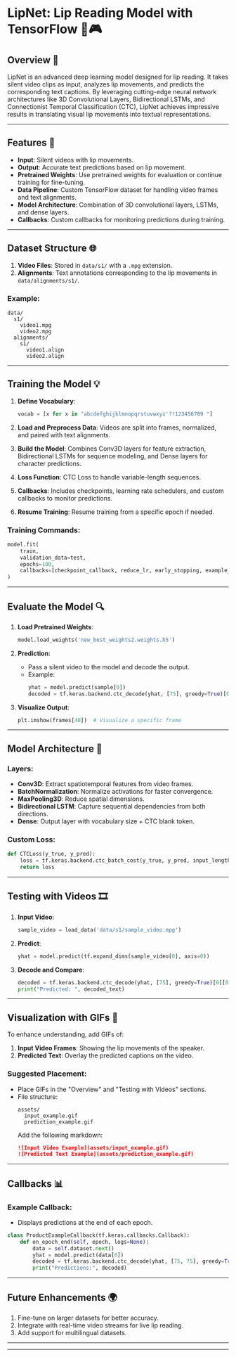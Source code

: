 # LipNet: Lip Reading Model with TensorFlow 🎥🎮

## Overview 🚀

LipNet is an advanced deep learning model designed for lip reading. It takes silent video clips as input, analyzes lip movements, and predicts the corresponding text captions. By leveraging cutting-edge neural network architectures like 3D Convolutional Layers, Bidirectional LSTMs, and Connectionist Temporal Classification (CTC), LipNet achieves impressive results in translating visual lip movements into textual representations.

---

## Features 🔄

- **Input**: Silent videos with lip movements.
- **Output**: Accurate text predictions based on lip movement.
- **Pretrained Weights**: Use pretrained weights for evaluation or continue training for fine-tuning.
- **Data Pipeline**: Custom TensorFlow dataset for handling video frames and text alignments.
- **Model Architecture**: Combination of 3D convolutional layers, LSTMs, and dense layers.
- **Callbacks**: Custom callbacks for monitoring predictions during training.

---

## Dataset Structure 🌐

1. **Video Files**: Stored in `data/s1/` with a `.mpg` extension.
2. **Alignments**: Text annotations corresponding to the lip movements in `data/alignments/s1/`.

### Example:

```
data/
  s1/
    video1.mpg
    video2.mpg
  alignments/
    s1/
      video1.align
      video2.align
```

---

## Training the Model 💡

1. **Define Vocabulary**:

   ```python
   vocab = [x for x in "abcdefghijklmnopqrstuvwxyz'?!123456789 "]
   ```

2. **Load and Preprocess Data**: Videos are split into frames, normalized, and paired with text alignments.

3. **Build the Model**: Combines Conv3D layers for feature extraction, Bidirectional LSTMs for sequence modeling, and Dense layers for character predictions.

4. **Loss Function**: CTC Loss to handle variable-length sequences.

5. **Callbacks**: Includes checkpoints, learning rate schedulers, and custom callbacks to monitor predictions.

6. **Resume Training**: Resume training from a specific epoch if needed.

### Training Commands:

```python
model.fit(
    train,
    validation_data=test,
    epochs=100,
    callbacks=[checkpoint_callback, reduce_lr, early_stopping, example_callback]
)
```

---

## Evaluate the Model 🔍

1. **Load Pretrained Weights**:

   ```python
   model.load_weights('new_best_weights2.weights.h5')
   ```

2. **Prediction**:

   - Pass a silent video to the model and decode the output.
   - Example:
     ```python
     yhat = model.predict(sample[0])
     decoded = tf.keras.backend.ctc_decode(yhat, [75], greedy=True)[0][0].numpy()
     ```

3. **Visualize Output**:

   ```python
   plt.imshow(frames[40])  # Visualize a specific frame
   ```

---

## Model Architecture 🎨

### Layers:

- **Conv3D**: Extract spatiotemporal features from video frames.
- **BatchNormalization**: Normalize activations for faster convergence.
- **MaxPooling3D**: Reduce spatial dimensions.
- **Bidirectional LSTM**: Capture sequential dependencies from both directions.
- **Dense**: Output layer with vocabulary size + CTC blank token.

### Custom Loss:

```python
def CTCLoss(y_true, y_pred):
    loss = tf.keras.backend.ctc_batch_cost(y_true, y_pred, input_length, label_length)
    return loss
```

---

## Testing with Videos 🎞️

1. **Input Video**:

   ```python
   sample_video = load_data('data/s1/sample_video.mpg')
   ```

2. **Predict**:

   ```python
   yhat = model.predict(tf.expand_dims(sample_video[0], axis=0))
   ```

3. **Decode and Compare**:

   ```python
   decoded = tf.keras.backend.ctc_decode(yhat, [75], greedy=True)[0][0].numpy()
   print("Predicted: ", decoded_text)
   ```

---

## Visualization with GIFs 🎥

To enhance understanding, add GIFs of:

1. **Input Video Frames**: Showing the lip movements of the speaker.
2. **Predicted Text**: Overlay the predicted captions on the video.

### Suggested Placement:

- Place GIFs in the "Overview" and "Testing with Videos" sections.
- File structure:
  ```
  assets/
    input_example.gif
    prediction_example.gif
  ```
  Add the following markdown:
  ```markdown
  ![Input Video Example](assets/input_example.gif)
  ![Predicted Text Example](assets/prediction_example.gif)
  ```

---

## Callbacks 📊

### Example Callback:

- Displays predictions at the end of each epoch.

```python
class ProductExampleCallback(tf.keras.callbacks.Callback):
    def on_epoch_end(self, epoch, logs=None):
        data = self.dataset.next()
        yhat = model.predict(data[0])
        decoded = tf.keras.backend.ctc_decode(yhat, [75, 75], greedy=True)[0][0].numpy()
        print("Predictions:", decoded)
```

---

## Future Enhancements 🌍

1. Fine-tune on larger datasets for better accuracy.
2. Integrate with real-time video streams for live lip reading.
3. Add support for multilingual datasets.

---

---




